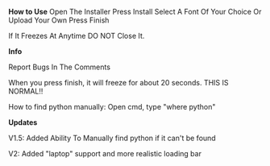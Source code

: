 **How to Use**
Open The Installer
Press Install
Select A Font Of Your Choice Or Upload Your Own
Press Finish

If It Freezes At Anytime DO NOT Close It.



**Info**



Report Bugs In The Comments

When you press finish, it will freeze for about 20 seconds. THIS IS NORMAL!!

How to find python manually: Open cmd, type "where python"



**Updates**



V1.5: Added Ability To Manually find python if it can't be found 

V2: Added "laptop" support and more realistic loading bar

